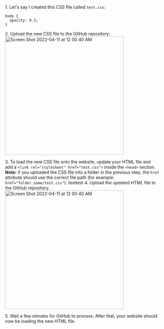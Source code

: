 1\. Let's say I created this CSS file called `test.css`:
```
body {
  opacity: 0.3;
}
```

2\. Upload the new CSS file to the GitHub repository:<br>
<img width="387" alt="Screen Shot 2022-04-11 at 12 00 40 AM" src="https://user-images.githubusercontent.com/70604577/162665875-01ebee20-2a65-4692-99e0-16142b09503f.png"><br>

3\. To load the new CSS file onto the website, update your HTML file and add a `<link rel="stylesheet" href="test.css">` inside the `<head>` section. **Note:** if you uploaded the CSS file into a folder in the previous step, the `href` attribute should use the correct file path (for example: `href="folder_name/test.css"`).
testtest
4\. Upload the updated HTML file to the GitHub repository.<br>
<img width="387" alt="Screen Shot 2022-04-11 at 12 00 40 AM" src="https://user-images.githubusercontent.com/70604577/162666128-f5335ad9-1691-4e7f-bf0f-70806cc148ef.png">

5\. Wait a few minutes for GitHub to process. After that, your website should now be loading the new HTML file.
